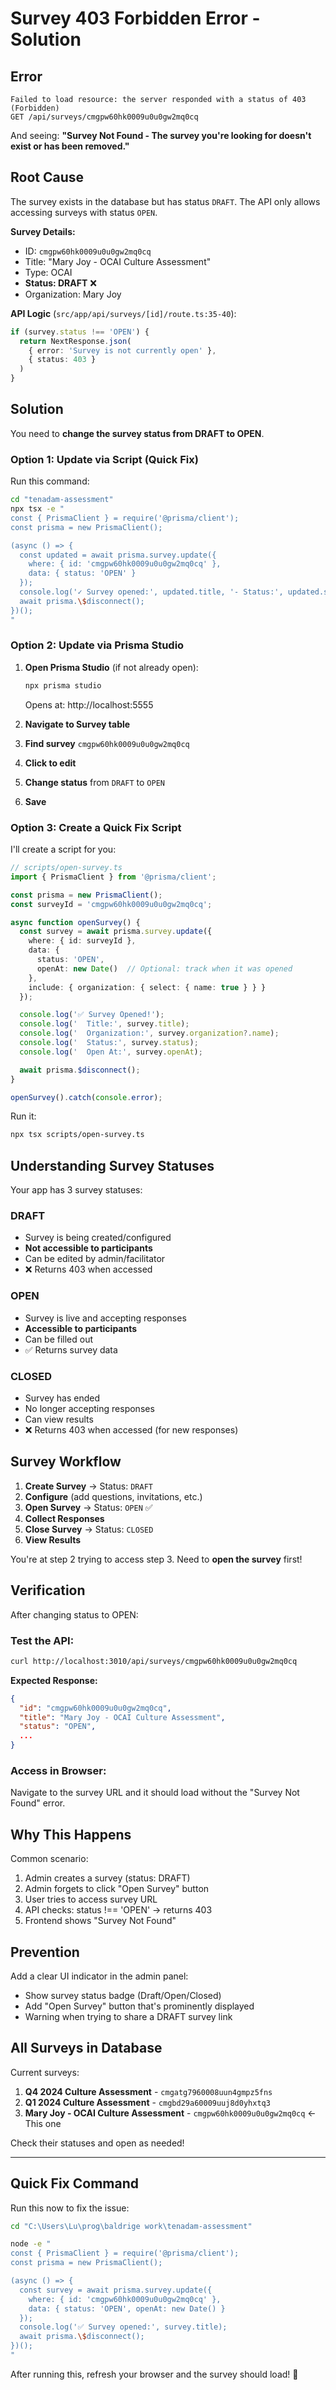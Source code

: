 # Survey 403 Forbidden Error - Solution

## Error
```
Failed to load resource: the server responded with a status of 403 (Forbidden)
GET /api/surveys/cmgpw60hk0009u0u0gw2mq0cq
```

And seeing: **"Survey Not Found - The survey you're looking for doesn't exist or has been removed."**

## Root Cause

The survey exists in the database but has status `DRAFT`. The API only allows accessing surveys with status `OPEN`.

**Survey Details:**
- ID: `cmgpw60hk0009u0u0gw2mq0cq`
- Title: "Mary Joy - OCAI Culture Assessment"
- Type: OCAI
- **Status: DRAFT** ❌
- Organization: Mary Joy

**API Logic** (`src/app/api/surveys/[id]/route.ts:35-40`):
```typescript
if (survey.status !== 'OPEN') {
  return NextResponse.json(
    { error: 'Survey is not currently open' },
    { status: 403 }
  )
}
```

## Solution

You need to **change the survey status from DRAFT to OPEN**.

### Option 1: Update via Script (Quick Fix)

Run this command:
```bash
cd "tenadam-assessment"
npx tsx -e "
const { PrismaClient } = require('@prisma/client');
const prisma = new PrismaClient();

(async () => {
  const updated = await prisma.survey.update({
    where: { id: 'cmgpw60hk0009u0u0gw2mq0cq' },
    data: { status: 'OPEN' }
  });
  console.log('✓ Survey opened:', updated.title, '- Status:', updated.status);
  await prisma.\$disconnect();
})();
"
```

### Option 2: Update via Prisma Studio

1. **Open Prisma Studio** (if not already open):
   ```bash
   npx prisma studio
   ```
   Opens at: http://localhost:5555

2. **Navigate to Survey table**

3. **Find survey** `cmgpw60hk0009u0u0gw2mq0cq`

4. **Click to edit**

5. **Change status** from `DRAFT` to `OPEN`

6. **Save**

### Option 3: Create a Quick Fix Script

I'll create a script for you:

```typescript
// scripts/open-survey.ts
import { PrismaClient } from '@prisma/client';

const prisma = new PrismaClient();
const surveyId = 'cmgpw60hk0009u0u0gw2mq0cq';

async function openSurvey() {
  const survey = await prisma.survey.update({
    where: { id: surveyId },
    data: {
      status: 'OPEN',
      openAt: new Date()  // Optional: track when it was opened
    },
    include: { organization: { select: { name: true } } }
  });

  console.log('✅ Survey Opened!');
  console.log('  Title:', survey.title);
  console.log('  Organization:', survey.organization?.name);
  console.log('  Status:', survey.status);
  console.log('  Open At:', survey.openAt);

  await prisma.$disconnect();
}

openSurvey().catch(console.error);
```

Run it:
```bash
npx tsx scripts/open-survey.ts
```

## Understanding Survey Statuses

Your app has 3 survey statuses:

### DRAFT
- Survey is being created/configured
- **Not accessible to participants**
- Can be edited by admin/facilitator
- ❌ Returns 403 when accessed

### OPEN
- Survey is live and accepting responses
- **Accessible to participants**
- Can be filled out
- ✅ Returns survey data

### CLOSED
- Survey has ended
- No longer accepting responses
- Can view results
- ❌ Returns 403 when accessed (for new responses)

## Survey Workflow

1. **Create Survey** → Status: `DRAFT`
2. **Configure** (add questions, invitations, etc.)
3. **Open Survey** → Status: `OPEN` ✅
4. **Collect Responses**
5. **Close Survey** → Status: `CLOSED`
6. **View Results**

You're at step 2 trying to access step 3. Need to **open the survey** first!

## Verification

After changing status to OPEN:

### Test the API:
```bash
curl http://localhost:3010/api/surveys/cmgpw60hk0009u0u0gw2mq0cq
```

**Expected Response:**
```json
{
  "id": "cmgpw60hk0009u0u0gw2mq0cq",
  "title": "Mary Joy - OCAI Culture Assessment",
  "status": "OPEN",
  ...
}
```

### Access in Browser:
Navigate to the survey URL and it should load without the "Survey Not Found" error.

## Why This Happens

Common scenario:
1. Admin creates a survey (status: DRAFT)
2. Admin forgets to click "Open Survey" button
3. User tries to access survey URL
4. API checks: status !== 'OPEN' → returns 403
5. Frontend shows "Survey Not Found"

## Prevention

Add a clear UI indicator in the admin panel:
- Show survey status badge (Draft/Open/Closed)
- Add "Open Survey" button that's prominently displayed
- Warning when trying to share a DRAFT survey link

## All Surveys in Database

Current surveys:
1. **Q4 2024 Culture Assessment** - `cmgatg7960008uun4gmpz5fns`
2. **Q1 2024 Culture Assessment** - `cmgbd29a60009uuj8d0yhxtq3`
3. **Mary Joy - OCAI Culture Assessment** - `cmgpw60hk0009u0u0gw2mq0cq` ← This one

Check their statuses and open as needed!

---

## Quick Fix Command

Run this now to fix the issue:

```bash
cd "C:\Users\Lu\prog\baldrige work\tenadam-assessment"

node -e "
const { PrismaClient } = require('@prisma/client');
const prisma = new PrismaClient();

(async () => {
  const survey = await prisma.survey.update({
    where: { id: 'cmgpw60hk0009u0u0gw2mq0cq' },
    data: { status: 'OPEN', openAt: new Date() }
  });
  console.log('✅ Survey opened:', survey.title);
  await prisma.\$disconnect();
})();
"
```

After running this, refresh your browser and the survey should load! 🎉
